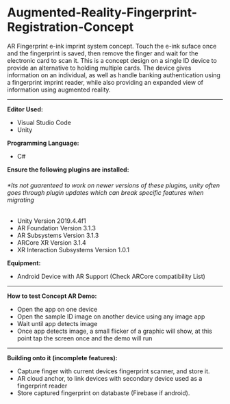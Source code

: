 # Augmented-Reality-Fingerprint-Registration-Concept

AR Fingerprint e-ink imprint system concept. Touch the e-ink suface once and the fingerprint is saved, then remove the finger and wait for the electronic card to scan it.
This is a concept design on a single ID device to provide an alternative to holding multiple cards. The device gives information on an individual, as well as handle banking authentication using a fingerprint imprint reader, while also providing an expanded view of information using augmented reality.

<hr>

<strong> Editor Used:  </strong>
<ul>
 	<li> Visual Studio Code </li>
 	<li> Unity </li>
</ul>

<strong> Programming Language:  </strong>
<ul>
 	<li> C# </li>
</ul>

<strong>  Ensure the following plugins are installed:  </strong>
<h6>*Its not guarenteed to work on newer versions of these plugins, unity often goes through plugin updates which can break specific features when migrating </h3>
<ul>
  <li> Unity Version 2019.4.4f1 </li>
  <li> AR Foundation Version 3.1.3 </li>
  <li> AR Subsystems  Version 3.1.3 </li>
  <li> ARCore XR  Version 3.1.4 </li>
  <li> XR Interaction Subsystems Version 1.0.1  </li>
</ul>

<strong> Equipment: </strong>
<ul>
 	<li> Android Device with AR Support (Check ARCore compatibility List) </li>
</ul>

<hr>

<strong> How to test Concept AR Demo: </strong>
<ul>
 	<li> Open the app on one device </li>
 	<li> Open the sample ID image on another device using any image app </li>
 	<li> Wait until app detects image </li>
 	<li> Once app detects image, a small flicker of a graphic will show, at this point tap the screen once and the demo will run </li>
</ul>

<hr>

<strong> Building onto it (incomplete features): </strong>
<ul>
 <li> Capture finger with current devices fingerprint scanner, and store it. </li>
 <li> AR cloud anchor, to link devices with secondary device used as a fingerprint reader </li>
 <li> Store captured fingerprint on databaste (Firebase if android). </li>
</ul>

